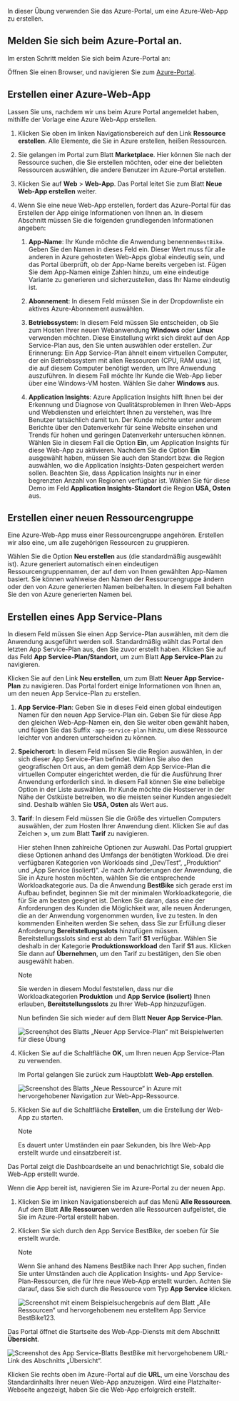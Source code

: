 In dieser Übung verwenden Sie das Azure-Portal, um eine Azure-Web-App zu erstellen.

## <a name="sign-in-to-the-azure-portal"></a>Melden Sie sich beim Azure-Portal an.

Im ersten Schritt melden Sie sich beim Azure-Portal an:

Öffnen Sie einen Browser, und navigieren Sie zum [Azure-Portal](https://portal.azure.com/?azure-portal=true).

## <a name="create-an-azure-web-app"></a>Erstellen einer Azure-Web-App

Lassen Sie uns, nachdem wir uns beim Azure Portal angemeldet haben, mithilfe der Vorlage eine Azure Web-App erstellen.

1. Klicken Sie oben im linken Navigationsbereich auf den Link **Ressource erstellen**. Alle Elemente, die Sie in Azure erstellen, heißen Ressourcen.

1. Sie gelangen im Portal zum Blatt **Marketplace**. Hier können Sie nach der Ressource suchen, die Sie erstellen möchten, oder eine der beliebten Ressourcen auswählen, die andere Benutzer im Azure-Portal erstellen.

1. Klicken Sie auf **Web** > **Web-App**. Das Portal leitet Sie zum Blatt **Neue Web-App erstellen** weiter.

1. Wenn Sie eine neue Web-App erstellen, fordert das Azure-Portal für das Erstellen der App einige Informationen von Ihnen an. In diesem Abschnitt müssen Sie die folgenden grundlegenden Informationen angeben:

    1. **App-Name**: Ihr Kunde möchte die Anwendung benennen`BestBike`. Geben Sie den Namen in dieses Feld ein. Dieser Wert muss für alle anderen in Azure gehosteten Web-Apps global eindeutig sein, und das Portal überprüft, ob der App-Name bereits vergeben ist. Fügen Sie dem App-Namen einige Zahlen hinzu, um eine eindeutige Variante zu generieren und sicherzustellen, dass Ihr Name eindeutig ist.

    2. **Abonnement**: In diesem Feld müssen Sie in der Dropdownliste ein aktives Azure-Abonnement auswählen.

    3. **Betriebssystem**: In diesem Feld müssen Sie entscheiden, ob Sie zum Hosten Ihrer neuen Webanwendung **Windows** oder **Linux** verwenden möchten. Diese Einstellung wirkt sich direkt auf den App Service-Plan aus, den Sie unten auswählen oder erstellen. Zur Erinnerung: Ein App Service-Plan ähnelt einem virtuellen Computer, der ein Betriebssystem mit allen Ressourcen (CPU, RAM usw.) ist, die auf diesem Computer benötigt werden, um Ihre Anwendung auszuführen. In diesem Fall möchte Ihr Kunde die Web-App lieber über eine Windows-VM hosten. Wählen Sie daher **Windows** aus.

    4. **Application Insights**: Azure Application Insights hilft Ihnen bei der Erkennung und Diagnose von Qualitätsproblemen in Ihren Web-Apps und Webdiensten und erleichtert Ihnen zu verstehen, was Ihre Benutzer tatsächlich damit tun. Der Kunde möchte unter anderem Berichte über den Datenverkehr für seine Website einsehen und Trends für hohen und geringen Datenverkehr untersuchen können. Wählen Sie in diesem Fall die Option **Ein**, um Application Insights für diese Web-App zu aktivieren. Nachdem Sie die Option **Ein** ausgewählt haben, müssen Sie auch den Standort bzw. die Region auswählen, wo die Application Insights-Daten gespeichert werden sollen. Beachten Sie, dass Application Insights nur in einer begrenzten Anzahl von Regionen verfügbar ist. Wählen Sie für diese Demo im Feld **Application Insights-Standort** die Region **USA, Osten** aus.

## <a name="create-a-new-resource-group"></a>Erstellen einer neuen Ressourcengruppe

Eine Azure-Web-App muss einer Ressourcengruppe angehören. Erstellen wir also eine, um alle zugehörigen Ressourcen zu gruppieren.

Wählen Sie die Option **Neu erstellen** aus (die standardmäßig ausgewählt ist). Azure generiert automatisch einen eindeutigen Ressourcengruppennamen, der auf dem von Ihnen gewählten App-Namen basiert. Sie können wahlweise den Namen der Ressourcengruppe ändern oder den von Azure generierten Namen beibehalten. In diesem Fall behalten Sie den von Azure generierten Namen bei.

## <a name="create-an-app-service-plan"></a>Erstellen eines App Service-Plans

In diesem Feld müssen Sie einen App Service-Plan auswählen, mit dem die Anwendung ausgeführt werden soll. Standardmäßig wählt das Portal den letzten App Service-Plan aus, den Sie zuvor erstellt haben. Klicken Sie auf das Feld **App Service-Plan/Standort**, um zum Blatt **App Service-Plan** zu navigieren.

Klicken Sie auf den Link **Neu erstellen**, um zum Blatt **Neuer App Service-Plan** zu navigieren. Das Portal fordert einige Informationen von Ihnen an, um den neuen App Service-Plan zu erstellen.

1. **App Service-Plan**: Geben Sie in dieses Feld einen global eindeutigen Namen für den neuen App Service-Plan ein. Geben Sie für diese App den gleichen Web-App-Namen ein, den Sie weiter oben gewählt haben, und fügen Sie das Suffix `-app-service-plan` hinzu, um diese Ressource leichter von anderen unterscheiden zu können.

2. **Speicherort**: In diesem Feld müssen Sie die Region auswählen, in der sich dieser App Service-Plan befindet. Wählen Sie also den geografischen Ort aus, an dem gemäß dem App Service-Plan die virtuellen Computer eingerichtet werden, die für die Ausführung Ihrer Anwendung erforderlich sind. In diesem Fall können Sie eine beliebige Option in der Liste auswählen. Ihr Kunde möchte die Hostserver in der Nähe der Ostküste betreiben, wo die meisten seiner Kunden angesiedelt sind. Deshalb wählen Sie **USA, Osten** als Wert aus.

3. **Tarif**: In diesem Feld müssen Sie die Größe des virtuellen Computers auswählen, der zum Hosten Ihrer Anwendung dient. Klicken Sie auf das Zeichen **>**, um zum Blatt **Tarif** zu navigieren.

    Hier stehen Ihnen zahlreiche Optionen zur Auswahl. Das Portal gruppiert diese Optionen anhand des Umfangs der benötigten Workload. Die drei verfügbaren Kategorien von Workloads sind „Dev/Test“, „Produktion“ und „App Service (isoliert)“. Je nach Anforderungen der Anwendung, die Sie in Azure hosten möchten, wählen Sie die entsprechende Workloadkategorie aus. Da die Anwendung **BestBike** sich gerade erst im Aufbau befindet, beginnen Sie mit der minimalen Workloadkategorie, die für Sie am besten geeignet ist. Denken Sie daran, dass eine der Anforderungen des Kunden die Möglichkeit war, alle neuen Änderungen, die an der Anwendung vorgenommen wurden, live zu testen. In den kommenden Einheiten werden Sie sehen, dass Sie zur Erfüllung dieser Anforderung **Bereitstellungsslots** hinzufügen müssen. Bereitstellungsslots sind erst ab dem Tarif **S1** verfügbar. Wählen Sie deshalb in der Kategorie **Produktionsworkload** den Tarif **S1** aus. Klicken Sie dann auf **Übernehmen**, um den Tarif zu bestätigen, den Sie oben ausgewählt haben.

    > [!NOTE]
    > Sie werden in diesem Modul feststellen, dass nur die Workloadkategorien **Produktion** und **App Service (isoliert)**  Ihnen erlauben, **Bereitstellungsslots** zu Ihrer Web-App hinzuzufügen.

    Nun befinden Sie sich wieder auf dem Blatt **Neuer App Service-Plan**.

    ![Screenshot des Blatts „Neuer App Service-Plan“ mit Beispielwerten für diese Übung](../media/3-new-app-service-plan.PNG)

4. Klicken Sie auf die Schaltfläche **OK**, um Ihren neuen App Service-Plan zu verwenden.

    Im Portal gelangen Sie zurück zum Hauptblatt **Web-App erstellen**.

    ![Screenshot des Blatts „Neue Ressource“ in Azure mit hervorgehobener Navigation zur Web-App-Ressource.](../media/3-new-web-app.png)

5. Klicken Sie auf die Schaltfläche **Erstellen**, um die Erstellung der Web-App zu starten.

    > [!NOTE]
    > Es dauert unter Umständen ein paar Sekunden, bis Ihre Web-App erstellt wurde und einsatzbereit ist.

Das Portal zeigt die Dashboardseite an und benachrichtigt Sie, sobald die Web-App erstellt wurde.

Wenn die App bereit ist, navigieren Sie im Azure-Portal zu der neuen App.

1. Klicken Sie im linken Navigationsbereich auf das Menü **Alle Ressourcen**. Auf dem Blatt **Alle Ressourcen** werden alle Ressourcen aufgelistet, die Sie im Azure-Portal erstellt haben.

2. Klicken Sie sich durch den App Service BestBike, der soeben für Sie erstellt wurde.

    > [!NOTE]
    > Wenn Sie anhand des Namens BestBike nach Ihrer App suchen, finden Sie unter Umständen auch die Application Insights- und App Service-Plan-Ressourcen, die für Ihre neue Web-App erstellt wurden. Achten Sie darauf, dass Sie sich durch die Ressource vom Typ **App Service** klicken.

    ![Screenshot mit einem Beispielsuchergebnis auf dem Blatt „Alle Ressourcen“ und hervorgehobenem neu erstelltem App Service BestBike123.](../media/3-web-app.PNG)

Das Portal öffnet die Startseite des Web-App-Diensts mit dem Abschnitt **Übersicht**.

![Screenshot des App Service-Blatts BestBike mit hervorgehobenem URL-Link des Abschnitts „Übersicht“.](../media/3-web-app-home.PNG)

Klicken Sie rechts oben im Azure-Portal auf die **URL**, um eine Vorschau des Standardinhalts Ihrer neuen Web-App anzuzeigen. Wird eine Platzhalter-Webseite angezeigt, haben Sie die Web-App erfolgreich erstellt.
